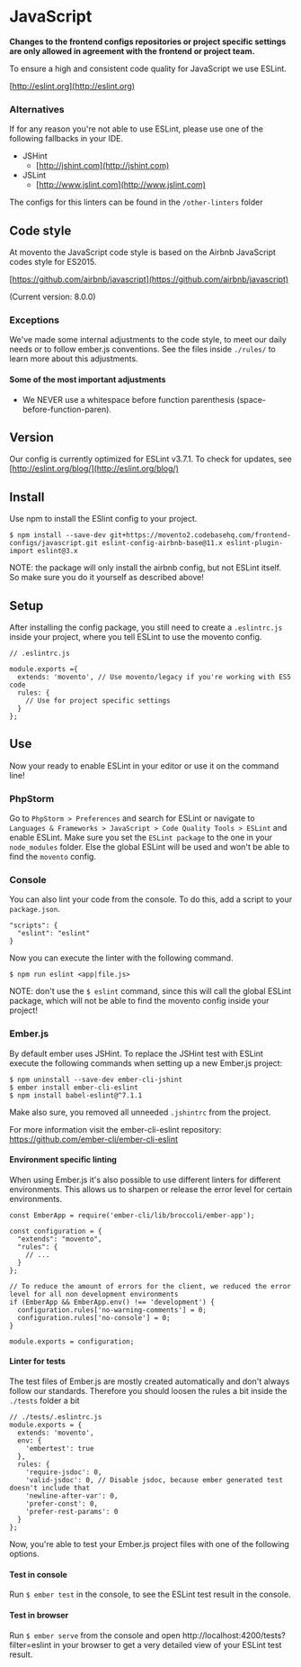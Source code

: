 # JavaScript

**Changes to the frontend configs repositories or project specific settings are only allowed in agreement with the frontend or project team.**

To ensure a high and consistent code quality for JavaScript we use ESLint.

[http://eslint.org](http://eslint.org)

### Alternatives

If for any reason you're not able to use ESLint, please use one of the following fallbacks in your IDE.

* JSHint
  * [http://jshint.com](http://jshint.com)
* JSLint
  * [http://www.jslint.com](http://www.jslint.com)

The configs for this linters can be found in the `/other-linters` folder

## Code style

At movento the JavaScript code style is based on the Airbnb JavaScript codes style for ES2015.

[https://github.com/airbnb/javascript](https://github.com/airbnb/javascript)

(Current version: 8.0.0)

### Exceptions

We've made some internal adjustments to the code style, to meet our daily needs or to follow ember.js conventions. See the files inside ```./rules/``` to learn more about this adjustments.
 
#### Some of the most important adjustments

* We NEVER use a whitespace before function parenthesis (space-before-function-paren).

## Version

Our config is currently optimized for ESLint v3.7.1. To check for updates, see [http://eslint.org/blog/](http://eslint.org/blog/)

## Install

Use npm to install the ESlint config to your project.

```
$ npm install --save-dev git+https://movento2.codebasehq.com/frontend-configs/javascript.git eslint-config-airbnb-base@11.x eslint-plugin-import eslint@3.x
```

NOTE: the package will only install the airbnb config, but not ESLint itself. So make sure you do it yourself as described above!

## Setup

After installing the config package, you still need to create a `.eslintrc.js` inside your project, where you tell ESLint to use the movento config.

```
// .eslintrc.js

module.exports ={
  extends: 'movento', // Use movento/legacy if you're working with ES5 code
  rules: {
    // Use for project specific settings
  }
};
```

## Use

Now your ready to enable ESLint in your editor or use it on the command line!

### PhpStorm

Go to `PhpStorm > Preferences` and search for ESLint or navigate to `Languages & Frameworks > JavaScript > Code Quality Tools > ESLint` and enable ESLint. Make sure you set the `ESLint package` to the one in your `node_modules` folder. Else the global ESLint will be used and won't be able to find the `movento` config.

### Console

You can also lint your code from the console. To do this, add a script to your `package.json`.

```
"scripts": {
  "eslint": "eslint"
}
```

Now you can execute the linter with the following command.

```
$ npm run eslint <app|file.js>
```

NOTE: don't use the `$ eslint` command, since this will call the global ESLint package, which will not be able to find the movento config inside your project!

### Ember.js

By default ember uses JSHint. To replace the JSHint test with ESLint execute the following commands when setting up a new Ember.js project:

```
$ npm uninstall --save-dev ember-cli-jshint
$ ember install ember-cli-eslint
$ npm install babel-eslint@^7.1.1
```

Make also sure, you removed all unneeded ```.jshintrc``` from the project.

For more information visit the ember-cli-eslint repository: https://github.com/ember-cli/ember-cli-eslint

#### Environment specific linting
When using Ember.js it's also possible to use different linters for different environments. This allows us to sharpen or release the error level for certain environments.

```
const EmberApp = require('ember-cli/lib/broccoli/ember-app');

const configuration = {
  "extends": "movento",
  "rules": {
    // ...
  }
};

// To reduce the amount of errors for the client, we reduced the error level for all non development environments
if (EmberApp && EmberApp.env() !== 'development') {
  configuration.rules['no-warning-comments'] = 0;
  configuration.rules['no-console'] = 0;
}

module.exports = configuration;
```

#### Linter for tests

The test files of Ember.js are mostly created automatically and don't always follow our standards. Therefore you should loosen the rules a bit inside the ```./tests``` folder a bit

```
// ./tests/.eslintrc.js
module.exports = {
  extends: 'movento',
  env: {
    'embertest': true
  },
  rules: {
    'require-jsdoc': 0,
    'valid-jsdoc': 0, // Disable jsdoc, because ember generated test doesn't include that
    'newline-after-var': 0,
    'prefer-const': 0,
    'prefer-rest-params': 0
  }
};
```

Now, you're able to test your Ember.js project files with one of the following options.

#### Test in console

Run ```$ ember test``` in the console, to see the ESLint test result in the console.

#### Test in browser

Run ```$ ember serve``` from the console and open http://localhost:4200/tests?filter=eslint in your browser to get a very detailed view of your ESLint test result.

